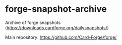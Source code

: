 
# forge-snapshot-archive

Archive of forge snapshots (https://downloads.cardforge.org/dailysnapshots/)

Main repository: https://github.com/Card-Forge/forge/
